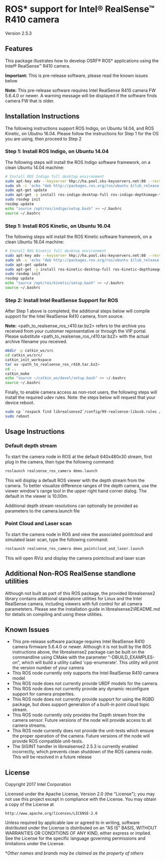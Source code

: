 # ROS* support for Intel® RealSense™ R410 camera 

Version 2.5.3

## Features
This package illustrates how to develop OSRF&reg; ROS* applications using the Intel® RealSense™ R410 camera. 

**Important:** This is pre-release software, please read the known issues below

**Note:** This pre-release software requires Intel RealSense R410 camera FW 5.6.4.0 or newer. A warning message will be displayed if the software finds camera FW that is older.

## Installation Instructions

The following instructions support ROS Indigo, on Ubuntu 14.04, and ROS Kinetic, on Ubutnu 16.04.  Please follow the instructions for Step 1 for the OS you are using, then proceed to Step 2

### Step 1: Install ROS Indigo, on Ubuntu 14.04

The following steps will install the ROS Indigo software framework, on a clean Ubuntu 14.04 machine:
```bash
# Install ROS Indigo full desktop environment
sudo apt-key adv --keyserver hkp://ha.pool.sks-keyservers.net:80 --recv-key 421C365BD9FF1F717815A3895523BAEEB01FA116
sudo sh -c 'echo "deb http://packages.ros.org/ros/ubuntu $(lsb_release -sc) main" > /etc/apt/sources.list.d/ros-latest.list'
sudo apt-get update
sudo apt-get -y install ros-indigo-desktop-full ros-indigo-depthimage-to-laserscan
sudo rosdep init
rosdep update
echo "source /opt/ros/indigo/setup.bash" >> ~/.bashrc
source ~/.bashrc
```

### Step 1: Install ROS Kinetic, on Ubuntu 16.04
The following steps will install the ROS Kinetic software framework, on a clean Ubuntu 16.04 machine:
```bash
# Install ROS Kinetic full desktop environment
sudo apt-key adv --keyserver hkp://ha.pool.sks-keyservers.net:80 --recv-key 421C365BD9FF1F717815A3895523BAEEB01FA116
sudo sh -c 'echo "deb http://packages.ros.org/ros/ubuntu $(lsb_release -sc) main" > /etc/apt/sources.list.d/ros-latest.list'
sudo apt-get update
sudo apt-get -y install ros-kinetic-desktop-full ros-kinetic-depthimage-to-laserscan
sudo rosdep init
rosdep update
echo "source /opt/ros/kinetic/setup.bash" >> ~/.bashrc
source ~/.bashrc
```

### Step 2: Install Intel RealSense Support for ROS
After Step 1 above is completed, the additional steps below will compile support for the Intel RealSense R410 camera, from source.  

**Note:** <path_to_realsense_ros_r410.tar.bz2> refers to the archive you received from your customer representative or through the VIP portal.  Please substitute <path_to_realsense_ros_r410.tar.bz2> with the actual archive filename you received.
```bash
mkdir -p catkin_ws/src
cd catkin_ws/src/
catkin_init_workspace 
tar xv <path_to_realsense_ros_r410.tar.bz2>
cd ..
catkin_make
echo "source ~/catkin_ws/devel/setup.bash" >> ~/.bashrc
source ~/.bashrc
```

Finally, to enable camera access as non-root users, the following steps will install the required udev rules.  Note: the steps below will request that your device reboot.
```bash
sudo cp `rospack find librealsense2`/config/99-realsense-libusb.rules /etc/udev/rules.d/
sudo reboot
```

## Usage Instructions

### Default depth stream
To start the camera node in ROS at the default 640x480x30 stream, first plug in the camera, then type the following command:

```bash
roslaunch realsense_ros_camera demo.launch
```

This will display a default ROS viewer with the depth stream from the camera.  To better visualize difference ranges of the depth camera, use the viewer window's range tool in the upper right hand corner dialog.  The default in the viewer is 10.00m.

Additional depth stream resolutions can optionally be provided as parameters to the camera.launch file

### Point Cloud and Laser scan 

To start the camera node in ROS and view the associated pointcloud and simulated laser scan, type the following command:

```bash
roslaunch realsense_ros_camera demo_pointcloud_and_laser.launch
```

This will open RViz and display the camera pointcloud and laser scan

## Additional Non-ROS RealSense standlone utilities
Although not built as part of this ROS package, the provided librealsense2 library contains additional standalone utilities for Linux and the Intel RealSense camera, including viewers with full control for all camera parameteters.  Please see the installation guide in librealsense2\README.md for details on compiling and using these utilities.

## Known Issues
* This pre-release software package requires Intel RealSense R410 camera firmware 5.6.4.0 or newer.  Although it is not built by the ROS instructions above, the librealsense2 package can be built on the commandline using CMake with the parameter "-DBUILD_EXAMPLES-on", which will build a utility called 'cpp-enumerate'.  This utility will print the version number of your camera
* This ROS node currently only supports the Intel RealSense R410 camera model
* This ROS node does not currently provide URDF models for the camera.
* This ROS node does not currently provide any dynamic reconfigure support for camera properties.
* This ROS node does not currently provide support for using the RGBD package, but does support generation of a built-in point cloud topic stream.
* This ROS node currently only provides the Depth stream from the camera sensor.  Future versions of the node will provide access to all camera streams.
* This ROS node currently does not provide the unit-tests which ensure the proper operation of the camera.  Future versions of the node will provide ROS compatible unit-tests.
* The SIGINT handler in librealsense2 2.5.3 is currently enabled incorrectly, which prevents clean shutdown of the ROS camera node.  This will be resolved in a future release

## License
Copyright 2017 Intel Corporation

Licensed under the Apache License, Version 2.0 (the "License");
you may not use this project except in compliance with the License.
You may obtain a copy of the License at

    http://www.apache.org/licenses/LICENSE-2.0

Unless required by applicable law or agreed to in writing, software
distributed under the License is distributed on an "AS IS" BASIS,
WITHOUT WARRANTIES OR CONDITIONS OF ANY KIND, either express or implied.
See the License for the specific language governing permissions and
limitations under the License.

**Other names and brands may be claimed as the property of others*

